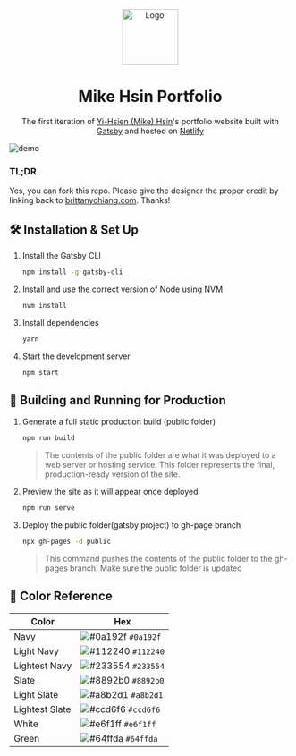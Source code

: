 <div align="center">
  <img alt="Logo" src="https://raw.githubusercontent.com/mikehsin/mikehsin.github.io/main/src/images/logo.png" width="100" />
</div>
<h1 align="center">
  Mike Hsin Portfolio
</h1>
<p align="center">
  The first iteration of <a href="https://ca.linkedin.com/in/yi-hsien-hsin-a126b9179" target="_blank">Yi-Hsien (Mike) Hsin</a>'s portfolio website built with <a href="https://www.gatsbyjs.org/" target="_blank">Gatsby</a> and hosted on <a href="https://app.netlify.com/" target="_blank">Netlify</a>
</p>

![demo](https://raw.githubusercontent.com/mikehsin/mikehsin.github.io/main/src/images/demo.png)

### TL;DR

Yes, you can fork this repo. Please give the designer the proper credit by linking back to [brittanychiang.com](https://brittanychiang.com). Thanks!

## 🛠 Installation & Set Up

1. Install the Gatsby CLI

   ```sh
   npm install -g gatsby-cli
   ```

2. Install and use the correct version of Node using [NVM](https://github.com/nvm-sh/nvm)

   ```sh
   nvm install
   ```

3. Install dependencies

   ```sh
   yarn
   ```

4. Start the development server

   ```sh
   npm start
   ```

## 🚀 Building and Running for Production

1. Generate a full static production build (public folder)

   ```sh
   npm run build
   ```

   > The contents of the public folder are what it was deployed to a web server or hosting service. This folder represents the final, production-ready version of the site.

2. Preview the site as it will appear once deployed

   ```sh
   npm run serve
   ```

3. Deploy the public folder(gatsby project) to gh-page branch
   ```sh
   npx gh-pages -d public
   ```
   > This command pushes the contents of the public folder to the gh-pages branch. Make sure the public folder is updated

## 🎨 Color Reference

| Color          | Hex                                                                |
| -------------- | ------------------------------------------------------------------ |
| Navy           | ![#0a192f](https://via.placeholder.com/10/0a192f?text=+) `#0a192f` |
| Light Navy     | ![#112240](https://via.placeholder.com/10/0a192f?text=+) `#112240` |
| Lightest Navy  | ![#233554](https://via.placeholder.com/10/303C55?text=+) `#233554` |
| Slate          | ![#8892b0](https://via.placeholder.com/10/8892b0?text=+) `#8892b0` |
| Light Slate    | ![#a8b2d1](https://via.placeholder.com/10/a8b2d1?text=+) `#a8b2d1` |
| Lightest Slate | ![#ccd6f6](https://via.placeholder.com/10/ccd6f6?text=+) `#ccd6f6` |
| White          | ![#e6f1ff](https://via.placeholder.com/10/e6f1ff?text=+) `#e6f1ff` |
| Green          | ![#64ffda](https://via.placeholder.com/10/64ffda?text=+) `#64ffda` |

